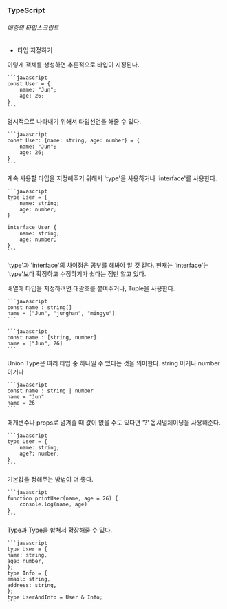 ### TypeScript

###### 애증의 타입스크립트

- 타입 지정하기

이렇게 객체를 생성하면 추론적으로 타입이 지정된다.

    ```javascript
    const User = {
        name: "Jun";
        age: 26;
    }
    ```

명시적으로 나타내기 위해서 타입선언을 해줄 수 있다.

    ```javascript
    const User: {name: string, age: number} = {
        name: "Jun";
        age: 26;
    }
    ```

계속 사용할 타입을 지정해주기 위해서 'type'을 사용하거나 'interface'를 사용한다.

    ```javascript
    type User = {
        name: string;
        age: number;
    }

    interface User {
        name: string;
        age: number;
    }
    ```

'type'과 'interface'의 차이점은 공부를 해봐야 알 것 같다.
현재는 'interface'는 'type'보다 확장하고 수정하기가 쉽다는 점만 알고 있다.

배열에 타입을 지정하려면 대괄호를 붙여주거나, Tuple을 사용한다.

    ```javascript
    const name : string[]
    name = ["Jun", "junghan", "mingyu"]
    ```

    ```javascript
    const name : [string, number]
    name = ["Jun", 26]
    ```

Union Type은 여러 타입 중 하나일 수 있다는 것을 의미한다.
string 이거나 number 이거나

    ```javascript
    const name : string | number
    name = "Jun"
    name = 26
    ```

매개변수나 props로 넘겨줄 때 값이 없을 수도 있다면 '?' 옵셔널체이닝을 사용해준다.

    ```javascript
    type User = {
        name: string;
        age?: number;
    }
    ```

기본값을 정해주는 방법이 더 좋다.

    ```javascript
    function printUser(name, age = 26) {
        console.log(name, age)
    }
    ```

Type과 Type을 합쳐서 확장해줄 수 있다.

    ```javascript
    type User = {
    name: string,
    age: number,
    };
    type Info = {
    email: string,
    address: string,
    };
    type UserAndInfo = User & Info;
    ```
